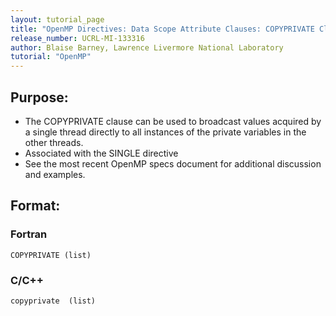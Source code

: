 ```yaml
---
layout: tutorial_page
title: "OpenMP Directives: Data Scope Attribute Clauses: COPYPRIVATE Clause"
release_number: UCRL-MI-133316
author: Blaise Barney, Lawrence Livermore National Laboratory
tutorial: "OpenMP"
---
```


## Purpose:

* The COPYPRIVATE clause can be used to broadcast values acquired by a single thread directly to all instances of the private variables in the other threads.
* Associated with the SINGLE directive
* See the most recent OpenMP specs document for additional discussion and examples.
 
## Format:

### Fortran	
```
COPYPRIVATE (list)
```
### C/C++	
```
copyprivate  (list)
```
